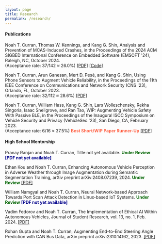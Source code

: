 ```yaml
---
layout: page
title: Research
permalink: /research/
---
```


#### Publications

Noah T. Curran, Thomas W. Kennings, and Kang G. Shin, 
    Analysis and Prevention of MCAS-Induced Crashes, 
    in the Proceedings of the 2024 ACM SIGBED International Conference on Embedded Software (EMSOFT '24), Raleigh, NC, October 2024.  
(Acceptance rate: 37/142 ≈ 26.0%)
<a href="/assets/files/emsoft24-curran.pdf">[PDF]</a>
<a href="https://github.com/noah-curran/SA-MCAS">[Code]</a>

Noah T. Curran, Arun Ganesan, Mert D. Pesé, and Kang G. Shin, 
    Using Phone Sensors to Augment Vehicle Reliability, 
    in the Proceedings of the 11th IEEE Conference on Communications and Network Security (CNS '23), Orlando, FL, October 2023.  
(Acceptance rate: 32/112 ≈ 28.6%)
<a href="/assets/files/cns23-curran.pdf">[PDF]</a>

Noah T. Curran, William Hass, Kang G. Shin, Lars Wolleschensky, Rekha Singoria, Isaac Snellgrove, and Ran Tao, 
    WIP: Augmenting Vehicle Safety With Passive BLE, 
    in the Proceedings of the Inaugural ISOC Symposium on Vehicle Security and Privacy (VehicleSec '23), San Diego, CA, February 2023.  
(Acceptance rate: 6/16 ≈ 37.5%)
<b style="color:Tomato;">Best Short/WIP Paper Runner-Up</b>
<a href="/assets/files/vehiclesec23-curran.pdf">[PDF]</a>

#### High School Mentorship

Pranay Ranjan and Noah T. Curran, 
    Title not yet available.
<b style="color:DarkGreen;">Under Review</b>
<b style="color:DarkBlue;">[PDF not yet available]</b>

Ethan Kou and Noah T. Curran, 
    Enhancing Autonomous Vehicle Perception in Adverse Weather through Image Augmentation during Semantic Segmentation Training, 
    arXiv preprint arXiv:2408.07239, 2024.
<b style="color:DarkGreen;">Under Review</b>
<a href="https://arxiv.org/pdf/2408.07239">[PDF]</a>

William Namgyal and Noah T. Curran, 
    Neural Network-based Approach Towards Port Scan Attack Detection in Linux-based IoT Systems.
<b style="color:DarkGreen;">Under Review</b>
<b style="color:DarkBlue;">[PDF not yet available]</b>

Vadim Fedorov and Noah T. Curran, 
    The Implementation of Ethical AI Within Autonomous Vehicles, 
    Journal of Student Research, vol. 13, no. 1, Feb. 2024.
<a href="https://www.jsr.org/hs/index.php/path/article/view/5973/2830">[PDF]</a>

Rohan Gupta and Noah T. Curran, 
    Augmenting End-to-End Steering Angle Prediction with CAN Bus Data, 
    arXiv preprint arXiv:2310.14162, 2023.
<a href="https://arxiv.org/pdf/2310.14162">[PDF]</a>